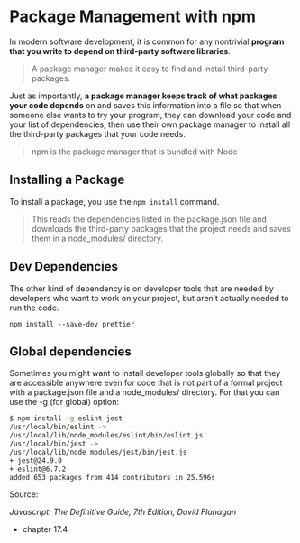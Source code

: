 
# Package Management with npm
In modern software development, it is common for any nontrivial
**program that you write to depend on third-party software libraries**.

> A package manager makes it easy to find and install third-party packages. 

Just as importantly, **a package manager keeps track of what packages your code depends** on  and saves this information into a file so that when someone else wants to try your program, they can download your code and your list of dependencies, then use their own package manager to install all the third-party packages that your code needs.

> npm is the package manager that is bundled with Node

## Installing a Package
To install a package, you use the `npm install` command.

> This reads the dependencies listed in the package.json file and downloads the third-party packages that the project needs and saves them in a node_modules/ directory.

## Dev Dependencies
The other kind of dependency is on developer tools that are needed by developers who want to work on your project, but aren’t actually needed to run the code.

```
npm install --save-dev prettier
```

## Global dependencies
Sometimes you might want to install developer tools globally so that they are accessible anywhere even for code that is not part of a formal project with a package.json file and a node_modules/ directory. For
that you can use the -g (for global) option:

```bash
$ npm install -g eslint jest
/usr/local/bin/eslint ->
/usr/local/lib/node_modules/eslint/bin/eslint.js
/usr/local/bin/jest ->
/usr/local/lib/node_modules/jest/bin/jest.js
+ jest@24.9.0
+ eslint@6.7.2
added 653 packages from 414 contributors in 25.596s
```


Source: 

*Javascript: The Definitive Guide, 7th Edition, David Flanagan*
- chapter 17.4